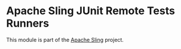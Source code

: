 # Apache Sling JUnit Remote Tests Runners

This module is part of the [Apache Sling](https://sling.apache.org) project.
